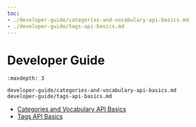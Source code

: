 ```yaml
---
toc:
- ./developer-guide/categories-and-vocabulary-api-basics.md
- ./developer-guide/tags-api-basics.md
---
```

# Developer Guide

```{toctree}
:maxdepth: 3

developer-guide/categories-and-vocabulary-api-basics.md
developer-guide/tags-api-basics.md
```

* [Categories and Vocabulary API Basics](./developer-guide/categories-and-vocabulary-api-basics.md)
* [Tags API Basics](./developer-guide/tags-api-basics.md)
